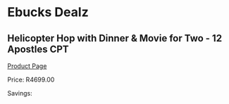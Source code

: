 
# Ebucks Dealz
## Helicopter Hop with Dinner & Movie for Two - 12 Apostles CPT
[Product Page](https://www.ebucks.com/web/shop/productSelected.do?prodId=350204149&catId=322194367)

Price: R4699.00

Savings: 


	